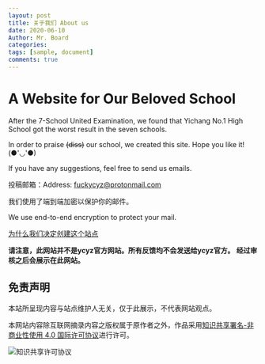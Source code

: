 ```yaml
---
layout: post
title: 关于我们 About us
date: 2020-06-10
Author: Mr. Board
categories: 
tags: [sample, document]
comments: true
--- 
```



# A Website for Our Beloved School

After the 7-School United Examination, we found that Yichang No.1 High School got the worst result in the seven schools. 

In order to praise ~~(diss)~~ our school, we created this site. Hope you like it!(●'◡'●)

If you have any suggestions, feel free to send us emails. 

投稿邮箱：Address: [fuckycyz@protonmail.com](mailto:fuckycyz@protonmail.com)

我们使用了端到端加密以保护你的邮件。

We use end-to-end encryption to protect your mail.

[为什么我们决定创建这个站点](./why.md)

**请注意，此网站并不是ycyz官方网站。所有反馈均不会发送给ycyz官方。**
**经过审核之后会展示在此网站。**


## 免责声明

本站所呈现内容与站点维护人无关，仅于此展示，不代表网站观点。

本网站内容除互联网摘录内容之版权属于原作者之外，作品采用[知识共享署名-非商业性使用 4.0 国际许可协议](http://creativecommons.org/licenses/by-nc/4.0/)进行许可。

<img alt="知识共享许可协议" style="border-width:0" src="https://i.creativecommons.org/l/by-nc/4.0/88x31.png" />
